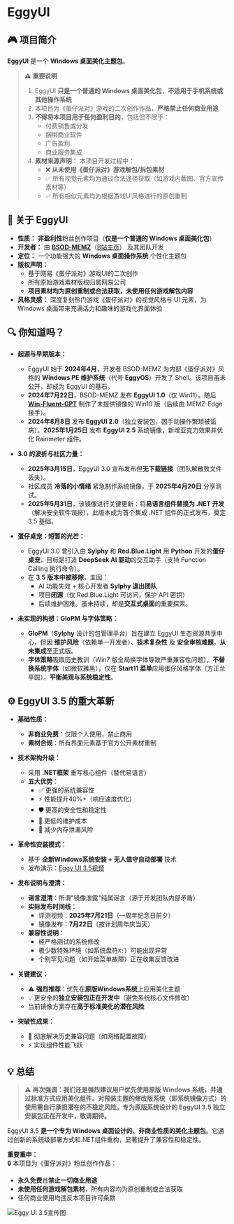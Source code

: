 ﻿# EggyUI

## 🎮 项目简介
**EggyUI** 是一个 **Windows 桌面美化主题包**。

> ⚠️ **重要说明**  
> 1. EggyUI **只是一个普通的 Windows 桌面美化包**，**不适用于手机系统或其他操作系统**  
> 2. 本项目为《蛋仔派对》游戏的二次创作作品，**严格禁止任何商业用途**  
> 3. **不得将本项目用于任何盈利目的**，包括但不限于：
>    - 付费销售或分发
>    - 捆绑商业软件
>    - 广告盈利
>    - 商业服务集成
> 4. **素材来源声明：** 本项目开发过程中：
>    - ❌ **从未使用《蛋仔派对》游戏解包/拆包素材**
>    - ✅ 所有视觉元素均为通过合法途径获取（如游戏内截图、官方宣传素材等）
>    - ✅ 所有相似元素均为根据游戏UI风格进行的原创重制

## 🌟 关于 EggyUI
*   **性质：** **非盈利性**粉丝创作项目（**仅是一个普通的 Windows 桌面美化包**）
*   **开发者：** 由 [**BSOD-MEMZ**](https://github.com/BSOD-MEMZ)（[B站主页](https://space.bilibili.com/1975308950)） 及其团队开发
*   **定位：** 一个功能强大的 **Windows 桌面操作系统** 个性化主题包
*   **版权声明：** 
    - 基于网易《蛋仔派对》游戏UI的二次创作
    - 所有原始游戏素材版权归属网易公司
    - **项目素材均为原创重制或合法获取，未使用任何游戏解包内容**
*   **风格灵感：** 深度复刻热门游戏《蛋仔派对》的视觉风格与 UI 元素，为 Windows 桌面带来充满活力和趣味的游戏化界面体验

## 🔍 你知道吗？

*   **起源与早期版本：**
    *   EggyUI 始于 **2024年4月**，开发者 BSOD-MEMZ 为内部《蛋仔派对》风格的 **Windows PE 维护系统**（代号 **EggyOS**）开发了 Shell。该项目虽未公开，却成为 EggyUI 的基石。
    *   **2024年7月22日**，BSOD-MEMZ 发布 **EggyUI 1.0**（仅 Win11）。随后 **[Win-Fluent-GPT](https://space.bilibili.com/1326423111)** 制作了未提供镜像的 Win10 版（后续由 MEMZ-Edge 接手）。
    *   **2024年8月8日** 发布 **EggyUI 2.0**（独立安装包，因手动操作繁琐被诟病）。**2025年1月25日** 发布 **EggyUI 2.5** 系统镜像，新增亚克力效果并优化 Rainmeter 组件。

*   **3.0 的波折与社区力量：**
    *   **2025年3月15日**，EggyUI 3.0 宣布发布但**无下载链接**（团队解散致文件丢失）。
    *   社区成员 **冷落的小情绪** 紧急制作系统镜像，于 **2025年4月20日** 分享测试。
    *   **2025年5月31日**，该镜像进行关键更新：将**易语言组件替换为 .NET 开发**（解决安全软件误报），此版本成为首个集成 .NET 组件的正式发布，奠定 3.5 基础。

*   **蛋仔桌宠：短暂的光芒：**
    *   EggyUI 3.0 曾引入由 **Sylphy** 和 **Red.Blue.Light** 用 **Python** 开发的**蛋仔桌宠**，目标是打造 **DeepSeek AI 驱动**的交互助手（支持 Function Calling 执行命令）。
    *   在 **3.5 版本中被移除**，主因：  
        *   AI 功能失效 + 核心开发者 **Sylphy 退出团队**  
        *   项目**闭源**（仅 Red.Blue.Light 可访问，保护 API 密钥）  
        *   后续维护困难。虽未持续，却是**交互式桌面**的重要探索。

*   **未实现的构想：GloPM 与字体策略：**
    *   **GloPM**（**Sylphy** 设计的包管理平台）旨在建立 EggyUI 生态资源共享中心，但因 **维护风险**（依赖单一开发者）、**技术复杂性** 及 **安全审核难题**，**从未集成**至正式版。
    *   **字体策略**吸取历史教训（Win7 版全局换字体导致严重兼容性问题），**不替换系统字体**（如微软雅黑），仅在 **Start11 菜单**应用蛋仔风格字体（方正兰亭圆），**平衡美观与系统稳定性**。

## ⚙️ EggyUI 3.5 的重大革新

*   **基础性质：**
    *   **非商业免费**：仅限个人使用，禁止商用
    *   **素材合规**：所有界面元素基于官方公开素材重制

*   **技术架构升级：**
    *   采用 **.NET框架** 重写核心组件（替代易语言）
    *   **五大优势**：
        - ✅ 更强的系统兼容性
        - ⚡ 性能提升40%+（响应速度优化）
        - 🛡️ 更高的安全性和稳定性
        - 🔧 更低的维护成本
        - 💾 减少内存泄漏风险

*   **革命性安装模式：**
    *   基于 **全新Windows系统安装 + 无人值守自动部署** 技术
    *   发布演示：[Eggy UI 3.5视频](https://www.bilibili.com/video/BV1kbgGz7Em1)

*   **发布说明与澄清：**
    *   **谣言澄清**：所谓"镜像泄露"纯属谣言（源于开发团队内部矛盾）
    *   **实际发布时间线**：
        - 评测视频：**2025年7月21日**（一周年纪念日前夕）
        - 镜像发布：**7月22日**（按计划周年庆当天）
    *   **兼容性说明**：
        - 经严格测试的系统修改
        - 极少数特殊环境（如系统盘符`X:`）可能出现异常
        - 个别罕见问题（如开始菜单故障）正在收集反馈改进

*   **关键建议：**
    *   ⚠️ **强烈推荐**：优先在**原版Windows系统**上应用美化主题
    *   💡 更安全的**独立安装包正在开发中**（避免系统核心文件修改）
    *   当前镜像方案存在**高于标准美化的潜在风险**

*   **突破性成果：**
    - 🚀 彻底解决历史兼容问题（如网络配置故障）
    - ⚡ 实现组件性能飞跃

## 💡 总结
> ⚠️ **再次强调：我们还是强烈建议用户优先使用原版 Windows 系统，并通过标准方式应用美化组件。对预装主题的修改版系统（即系统镜像方式）的使用需自行承担潜在的不稳定风险。专为原版系统设计的 EggyUI 3.5 独立安装包正在开发中，敬请期待。**

EggyUI 3.5 **是一个专为 Windows 桌面设计的、非商业性质的美化主题包**。它通过创新的系统级部署方式和.NET组件重构，显著提升了兼容性和稳定性。

**重要重申：**  
🔒 本项目为《蛋仔派对》粉丝创作作品：
- **永久免费**且**禁止一切商业用途**
- **未使用任何游戏解包素材**，所有内容均为原创重制或合法获取
- 任何商业使用均违反本项目许可条款

![Eggy UI 3.5宣传图](http://i0.hdslb.com/bfs/new_dyn/24cb54b93b1c9ef3ead8ea2d3ae2d2f31591761987.png "Eggy UI 3.5")